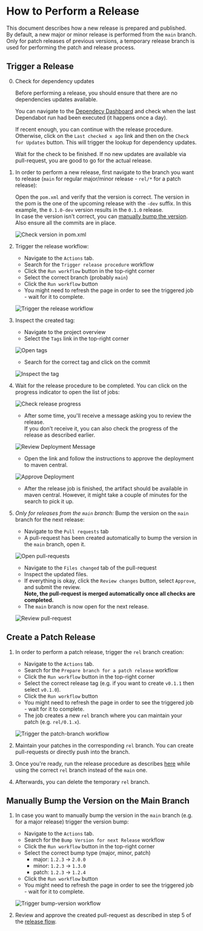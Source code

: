 # How to Perform a Release

This document describes how a new release is prepared and published.  
By default, a new major or minor release is performed from the `main` branch.  
Only for patch releases of previous versions, a temporary release branch is used for performing the patch and release process.

## Trigger a Release

0. Check for dependency updates

    Before performing a release, you should ensure that there are no dependencies updates available.

    You can navigate to the [Dependecy Dashboard](https://github.com/SAP/java-integration-for-sap-mobile-services/network/updates) and check when the last Dependabot run had been executed (it happens once a day).

    If recent enough, you can continue with the release procedure. Otherwise, click on the `Last checked x ago` link and then on the `Check for Updates` button. This will trigger the lookup for dependency updates.

    Wait for the check to be finished. If no new updates are available via pull-request, you are good to go for the actual release.

1. In order to perform a new release, first navigate to the branch you want to release (`main` for regular major/minor release - `rel/*` for a patch release):

    Open the `pom.xml` and verify that the version is correct. The version in the pom is the one of the upcoming release with the `-dev` suffix. In this example, the `0.1.0-dev` version results in the `0.1.0` release.  
    In case the version isn't correct, you can [manually bump the version](#manually-bump-the-version-on-main-branch). Also ensure all the commits are in place.

    ![Check version in pom.xml](img/check-pom-version.jpg)

2. Trigger the release workflow:

    - Navigate to the `Actions` tab.
    - Search for the `Trigger release procedure` workflow
    - Click the `Run workflow` button in the top-right corner
    - Select the correct branch (probably `main`)
    - Click the `Run workflow` button
    - You might need to refresh the page in order to see the triggered job - wait for it to complete.

    ![Trigger the release workflow](img/trigger-release-action.jpg)

3. Inspect the created tag:

    - Navigate to the project overview
    - Select the `Tags` link in the top-right corner

    ![Open tags](img/open-tags.jpg)

    - Search for the correct tag and click on the commit

    ![Inspect the tag](img/inspect-tag-commit.jpg)

4. Wait for the release procedure to be completed. You can click on the progress indicator to open the list of jobs:

    ![Check release progress](img/check-release-progress.jpg)

    - After some time, you'll receive a message asking you to review the release.  
        If you don't receive it, you can also check the progress of the release as described earlier.

    ![Review Deployment Message](img/review-deployment-mail.jpg)

    - Open the link and follow the instructions to approve the deployment to maven central.

    ![Approve Deployment](img/approve-release.jpg)
   
    - After the release job is finished, the artifact should be available in maven central. However, it might take a couple of
      minutes for the search to pick it up.

5. *Only for releases from the `main` branch:* Bump the version on the `main` branch for the next release:

    - Navigate to the `Pull requests` tab
    - A pull-request has been created automatically to bump the version in the `main` branch, open it.

    ![Open pull-requests](img/open-bump-version-pr.jpg)

    - Navigate to the `Files changed` tab of the pull-request
    - Inspect the updated files.
    - If everything is okay, click the `Review changes` button, select `Approve`, and submit the review.  
        **Note, the pull-request is merged automatically once all checks are completed.**
    - The `main` branch is now open for the next release.

    ![Review pull-request](img/review-bump-version-pr.jpg)

## Create a Patch Release

1. In order to perform a patch release, trigger the `rel` branch creation:

    - Navigate to the `Actions` tab.
    - Search for the `Prepare branch for a patch release` workflow
    - Click the `Run workflow` button in the top-right corner
    - Select the correct release tag (e.g. if you want to create `v0.1.1` then select `v0.1.0`).
    - Click the `Run workflow` button
    - You might need to refresh the page in order to see the triggered job - wait for it to complete.
    - The job creates a new `rel` branch where you can maintain your patch (e.g. `rel/0.1.x`).

    ![Trigger the patch-branch workflow](img/trigger-patch-branch-creation.jpg)

2. Maintain your patches in the corresponding `rel` branch. You can create pull-requests or directly push into the branch.
3. Once you're ready, run the release procedure as describes [here](#trigger-a-release) while using the correct `rel` branch instead of the `main` one.
4. Afterwards, you can delete the temporary `rel` branch.

## Manually Bump the Version on the Main Branch

1. In case you want to manually bump the version in the `main` branch (e.g. for a major release) trigger the version bump:

    - Navigate to the `Actions` tab.
    - Search for the `Bump Version for next Release` workflow
    - Click the `Run workflow` button in the top-right corner
    - Select the correct bump type (major, minor, patch)
      - major: `1.2.3` -> `2.0.0`
      - minor: `1.2.3` -> `1.3.0`
      - patch: `1.2.3` -> `1.2.4`
    - Click the `Run workflow` button
    - You might need to refresh the page in order to see the triggered job - wait for it to complete.

    ![Trigger bump-version workflow](img/trigger-bump-version.jpg)

2. Review and approve the created pull-request as described in step 5 of the [release flow](#how-to-perform-a-release).
